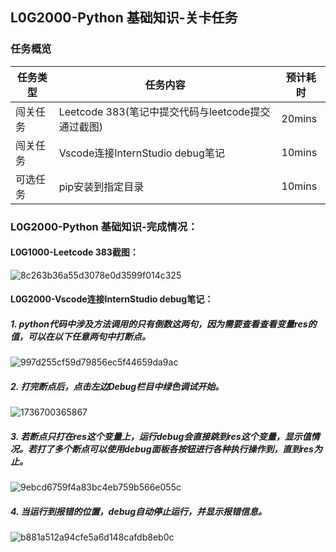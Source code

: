 ## L0G2000-Python 基础知识-关卡任务

### 任务概览
| 任务类型 | 任务内容                                           | 预计耗时 |
| -------- | -------------------------------------------------- | -------- |
| 闯关任务 | Leetcode 383(笔记中提交代码与leetcode提交通过截图) | 20mins   |
| 闯关任务 | Vscode连接InternStudio debug笔记                   | 10mins   |
| 可选任务 | pip安装到指定目录                                  | 10mins   |



### L0G2000-Python 基础知识-完成情况：
#### L0G1000-Leetcode 383截图：

![8c263b36a55d3078e0d3599f014c325](S:\AI\Shusheng\ShuSheng-LLM-Practical-Camp-Course\L0\L0G2000-Python\img\8c263b36a55d3078e0d3599f014c325.png)


#### L0G2000-Vscode连接InternStudio debug笔记：

##### 1. python代码中涉及方法调用的只有倒数这两句，因为需要查看查看变量res的值，可以在以下任意两句中打断点。

![997d255cf59d79856ec5f44659da9ac](S:\AI\Shusheng\ShuSheng-LLM-Practical-Camp-Course\L0\L0G2000-Python\img\997d255cf59d79856ec5f44659da9ac.png)

##### 2. 打完断点后，点击左边Debug栏目中绿色调试开始。

![1736700365867](S:\AI\Shusheng\ShuSheng-LLM-Practical-Camp-Course\L0\L0G2000-Python\img\1736700365867.jpg)

##### 3. 若断点只打在res这个变量上，运行debug会直接跳到res这个变量，显示值情况。若打了多个断点可以使用debug面板各按钮进行各种执行操作到，直到res为止。

![9ebcd6759f4a83bc4eb759b566e055c](S:\AI\Shusheng\ShuSheng-LLM-Practical-Camp-Course\L0\L0G2000-Python\img\9ebcd6759f4a83bc4eb759b566e055c.png)

##### 4. 当运行到报错的位置，debug自动停止运行，并显示报错信息。

![b881a512a94cfe5a6d148cafdb8eb0c](S:\AI\Shusheng\ShuSheng-LLM-Practical-Camp-Course\L0\L0G2000-Python\img\b881a512a94cfe5a6d148cafdb8eb0c.png)



